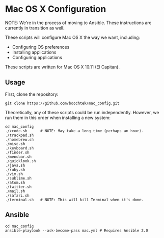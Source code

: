 Mac OS X Configuration
======================

NOTE: We're in the process of moving to Ansible.
These instructions are currently in transition as well.

These scripts will configure Mac OS X the way we want, including:

  * Configuring OS preferences
  * Installing applications
  * Configuring applications

These scripts are written for Mac OS X 10.11 (El Capitan).


Usage
-----

First, clone the repository:

~~~ shell
git clone https://github.com/boochtek/mac_config.git
~~~

Theoretically, any of these scripts could be run independently.
However, we run them in this order when installing a new system:

~~~ shell
cd mac_config
./xcode.sh      # NOTE: May take a long time (perhaps an hour).
./trackpad.sh
./homebrew.sh
./misc.sh
./keyboard.sh
./finder.sh
./menubar.sh
./quicklook.sh
./java.sh
./ruby.sh
./vim.sh
./sublime.sh
./atom.sh
./twitter.sh
./mail.sh
./safari.sh
./terminal.sh   # NOTE: This will kill Terminal when it's done.
~~~


Ansible
-------

~~~ shell
cd mac_config
ansible-playbook --ask-become-pass mac.yml # Requires Ansible 2.0
~~~
